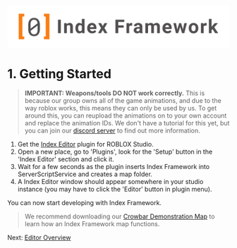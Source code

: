 ![Index Framework Banner](../images/ifw/banner.png)
# 1. Getting Started

> **IMPORTANT: Weapons/tools DO NOT work correctly.** This is because our group owns all of the game animations, and due to the way roblox works, this means they can only be used by us. To get around this, you can reupload the animations on to your own account and replace the animation IDs. We don't have a tutorial for this yet, but you can join our [discord server](https://discord.gg/NWhVsUC) to find out more information.

1. Get the [Index Editor](https://www.roblox.com/library/7044593840/Index-Editor) plugin for ROBLOX Studio.
2. Open a new place, go to 'Plugins', look for the 'Setup' button in the 'Index Editor' section and click it.
3. Wait for a few seconds as the plugin inserts Index Framework into ServerScriptService and creates a map folder.
4. A Index Editor window should appear somewhere in your studio instance (you may have to click the 'Editor' button in plugin menu).

You can now start developing with Index Framework.

> We recommend downloading our [Crowbar Demonstration Map](https://github.com/primitivepolygon/primitivepolygon.github.io/raw/main/places/CrowbarDemonstration.rbxl) to learn how an Index Framework map functions.

Next: [Editor Overview](/ifw/2_editor_overview)
